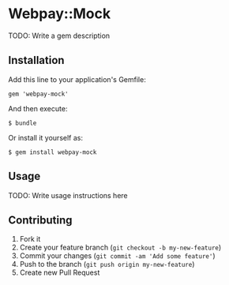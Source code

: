 # Webpay::Mock

TODO: Write a gem description

## Installation

Add this line to your application's Gemfile:

    gem 'webpay-mock'

And then execute:

    $ bundle

Or install it yourself as:

    $ gem install webpay-mock

## Usage

TODO: Write usage instructions here

## Contributing

1. Fork it
2. Create your feature branch (`git checkout -b my-new-feature`)
3. Commit your changes (`git commit -am 'Add some feature'`)
4. Push to the branch (`git push origin my-new-feature`)
5. Create new Pull Request
